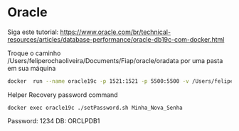 # Oracle

Siga este tutorial:
https://www.oracle.com/br/technical-resources/articles/database-performance/oracle-db19c-com-docker.html

Troque o caminho /Users/feliperochaoliveira/Documents/Fiap/oracle/oradata por uma pasta em sua máquina

```sh
docker  run --name oracle19c -p 1521:1521 -p 5500:5500 -v /Users/feliperochaoliveira/Documents/Fiap/oracle/oradata:/opt/oracle/oradata oracle/database:19.3.0-ee
```

Helper
Recovery password command

```
docker exec oracle19c ./setPassword.sh Minha_Nova_Senha
```

Password: 1234
DB: ORCLPDB1